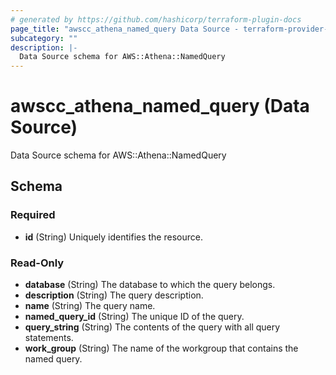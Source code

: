 ```yaml
---
# generated by https://github.com/hashicorp/terraform-plugin-docs
page_title: "awscc_athena_named_query Data Source - terraform-provider-awscc"
subcategory: ""
description: |-
  Data Source schema for AWS::Athena::NamedQuery
---
```


# awscc_athena_named_query (Data Source)

Data Source schema for AWS::Athena::NamedQuery



<!-- schema generated by tfplugindocs -->
## Schema

### Required

- **id** (String) Uniquely identifies the resource.

### Read-Only

- **database** (String) The database to which the query belongs.
- **description** (String) The query description.
- **name** (String) The query name.
- **named_query_id** (String) The unique ID of the query.
- **query_string** (String) The contents of the query with all query statements.
- **work_group** (String) The name of the workgroup that contains the named query.


